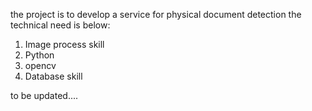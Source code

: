 the project is to develop a service 
for physical document detection
the technical need is below:

1. Image process skill
2. Python
3. opencv
4. Database skill

to be updated....